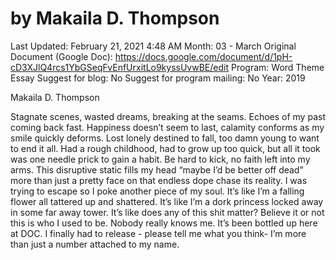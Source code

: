 # by Makaila D. Thompson

Last Updated: February 21, 2021 4:48 AM
Month: 03 - March
Original Document (Google Doc): https://docs.google.com/document/d/1pH-cD3XJlQ4rcs1YbGSeqFvEnfUrxitLo9kyssUvwBE/edit
Program: Word Theme Essay
Suggest for blog: No
Suggest for program mailing: No
Year: 2019

Makaila D. Thompson

Stagnate scenes, wasted dreams, breaking at the seams. Echoes of my past coming back fast. Happiness doesn’t seem to last, calamity conforms as my smile quickly deforms. Lost lonely destined to fall, too damn young to want to end it all. Had a rough childhood, had to grow up too quick, but all it took was one needle prick to gain a habit. Be hard to kick, no faith left into my arms. This disruptive static fills my head “maybe I’d be better off dead” more than just a pretty face on that endless dope chase its reality. I was trying to escape so I poke another piece of my soul. It’s like I’m a falling flower all tattered up and shattered. It’s like I’m a dork princess locked away in some far away tower. It’s like does any of this shit matter? Believe it or not this is who I used to be. Nobody really knows me. It’s been bottled up here at DOC. I finally had to release - please tell me what you think- I’m more than just a number attached to my name.